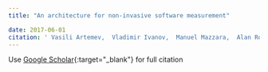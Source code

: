 ```yaml
---
title: "An architecture for non-invasive software measurement"

date: 2017-06-01
citation: ' Vasili Artemev,  Vladimir Ivanov,  Manuel Mazzara,  Alan Rogers,  Alberto Sillitti,  Giancarlo Succi,  Eugene Zouev, &quot;An architecture for non-invasive software measurement.&quot;, 2017.'
---
```

Use [Google Scholar](https://scholar.google.com/scholar?q=An+architecture+for+non+invasive+software+measurement){:target="_blank"} for full citation